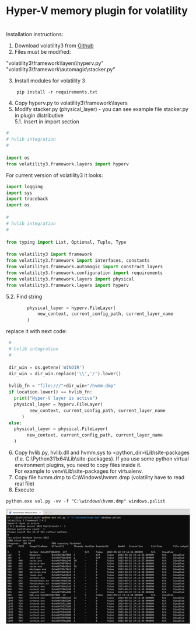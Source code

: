 #
# Hyper-V memory plugin for volatility
#

Installation instructions:

1. Download volatility3 from [Github](https://github.com/volatilityfoundation/volatility3)    
2. Files must be modified:  

"volatility3\framework\layers\hyperv.py"    
"volatility3\framework\automagic\stacker.py"   

3. Install modules for volatility 3

```
    pip install -r requirements.txt
```

4. Copy hyperv.py to volatility3\framework\layers  
5. Modify stacker.py (physical_layer) - you can see example file stacker.py in plugin distributive  
5.1. Insert in import section  

```python
#
# hvlib integration
#

import os
from volatility3.framework.layers import hyperv  
```  

For current version of volatility3 it looks:

```python
import logging
import sys
import traceback
import os

#
# hvlib integration
#

from typing import List, Optional, Tuple, Type

from volatility3 import framework
from volatility3.framework import interfaces, constants
from volatility3.framework.automagic import construct_layers
from volatility3.framework.configuration import requirements
from volatility3.framework.layers import physical
from volatility3.framework.layers import hyperv
```


5.2. Find string

```python
        physical_layer = hyperv.FileLayer(
            new_context, current_config_path, current_layer_name
        )
```

replace it with next code:

```python
 #
 # hvlib integration
 #

 dir_win = os.getenv('WINDIR')
 dir_win = dir_win.replace('\\','/').lower()

 hvlib_fn = "file:///"+dir_win+"/hvmm.dmp"
 if location.lower() == hvlib_fn:
   print("Hyper-V layer is active")
   physical_layer = hyperv.FileLayer(
         new_context, current_config_path, current_layer_name
      )
 else:
   physical_layer = physical.FileLayer(
        new_context, current_config_path, current_layer_name
   )
 ```

6. Copy hvlib.py, hvlib.dll and hvmm.sys to <python_dir>\Lib\site-packages (f.e. C:\Python311x64\Lib\site-packages).
	If you use some python virtual environment plugins, you need to copy files inside it.  
	For example to venv\Lib\site-packages for virtualenv.  
7. Copy file hvmm.dmp to C:\Windows\hvmm.dmp (volatility have to read real file)  
8. Execute  

```
python.exe vol.py -vv -f "C:\windows\hvmm.dmp" windows.pslist
```
 
![](./images/image001.png)
